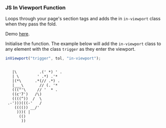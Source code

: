 ### JS In Viewport Function

Loops through your page's section tags and adds the in ``` in-viewport ``` class when they pass the fold.

Demo <a href="https://codepen.io/Rueb/pen/xjNMWL">here</a>.

Initialise the function. The example below will add the ```in-viewport``` class to any element with the class ```trigger``` as they enter the viewport.

```js
inViewport("trigger", tol, "in-viewport");
```

```

   |\          .(' *) ' .
   | \        ' .*) .'*
   |(*\      .*(// .*) .
   |___\       // (. '*
   ((("'\     // '  * .
   ((c'7')   /\)
   ((((^))  /  \
 .-')))(((-'   /
    (((()) __/'
     )))( |
      (()
       ))

```
